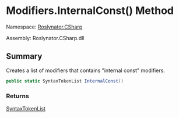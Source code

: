 # Modifiers\.InternalConst\(\) Method

Namespace: [Roslynator.CSharp](../../README.md)

Assembly: Roslynator\.CSharp\.dll

## Summary

Creates a list of modifiers that contains "internal const" modifiers\.

```csharp
public static SyntaxTokenList InternalConst()
```

### Returns

[SyntaxTokenList](https://docs.microsoft.com/en-us/dotnet/api/microsoft.codeanalysis.syntaxtokenlist)

